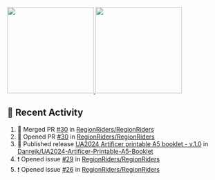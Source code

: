 <a href="https://github.com/anuraghazra/github-readme-stats">
  <img height=200 src="https://readme-stats-danrejk.vercel.app/api?username=Danrejk&theme=github_dark&border_color=3d444d&count_private=true" />
</a>
<a href="https://github.com/anuraghazra/github-readme-stats">
  <img height=200 src="https://readme-stats-danrejk.vercel.app/api/top-langs/?username=Danrejk&layout=compact&theme=github_dark&border_color=3d444d&count_private=true&hide=QML&langs_count=10&size_weight=0.6&count_weight=0.4" />
</a>

## 🚀 Recent Activity  
<!--START_SECTION:activity-->
1. 🎉 Merged PR [#30](https://github.com/RegionRiders/RegionRiders/pull/30) in [RegionRiders/RegionRiders](https://github.com/RegionRiders/RegionRiders)
2. 💪 Opened PR [#30](https://github.com/RegionRiders/RegionRiders/pull/30) in [RegionRiders/RegionRiders](https://github.com/RegionRiders/RegionRiders)
3. 🚀 Published release [UA2024 Artificer printable A5 booklet - v.1.0](https://github.com/Danrejk/UA2024-Artificer-Printable-A5-Booklet/releases/tag/v.1.0) in [Danrejk/UA2024-Artificer-Printable-A5-Booklet](https://github.com/Danrejk/UA2024-Artificer-Printable-A5-Booklet)
4. ❗ Opened issue [#29](https://github.com/RegionRiders/RegionRiders/issues/29) in [RegionRiders/RegionRiders](https://github.com/RegionRiders/RegionRiders)
5. ❗ Opened issue [#26](https://github.com/RegionRiders/RegionRiders/issues/26) in [RegionRiders/RegionRiders](https://github.com/RegionRiders/RegionRiders)
<!--END_SECTION:activity-->
